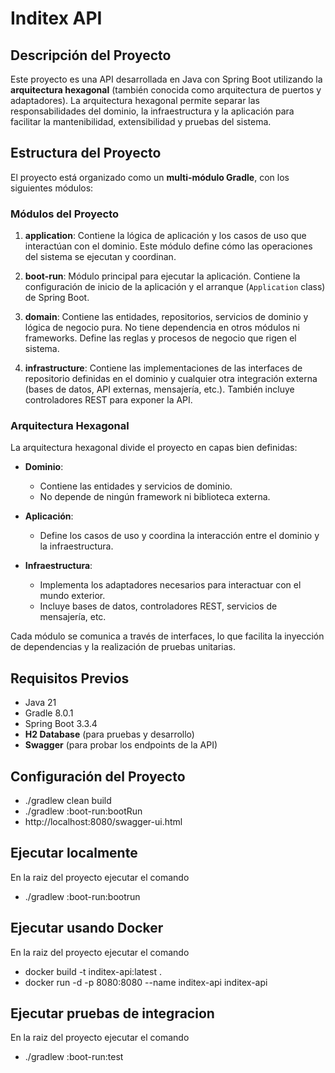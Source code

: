 # Inditex API

## Descripción del Proyecto
Este proyecto es una API desarrollada en Java con Spring Boot utilizando la **arquitectura hexagonal** (también conocida como arquitectura de puertos y adaptadores). La arquitectura hexagonal permite separar las responsabilidades del dominio, la infraestructura y la aplicación para facilitar la mantenibilidad, extensibilidad y pruebas del sistema.

## Estructura del Proyecto
El proyecto está organizado como un **multi-módulo Gradle**, con los siguientes módulos:


### Módulos del Proyecto
1. **application**: Contiene la lógica de aplicación y los casos de uso que interactúan con el dominio. Este módulo define cómo las operaciones del sistema se ejecutan y coordinan.
   
2. **boot-run**: Módulo principal para ejecutar la aplicación. Contiene la configuración de inicio de la aplicación y el arranque (`Application` class) de Spring Boot.

3. **domain**: Contiene las entidades, repositorios, servicios de dominio y lógica de negocio pura. No tiene dependencia en otros módulos ni frameworks. Define las reglas y procesos de negocio que rigen el sistema.

4. **infrastructure**: Contiene las implementaciones de las interfaces de repositorio definidas en el dominio y cualquier otra integración externa (bases de datos, API externas, mensajería, etc.). También incluye controladores REST para exponer la API.

### Arquitectura Hexagonal
La arquitectura hexagonal divide el proyecto en capas bien definidas:

- **Dominio**: 
  - Contiene las entidades y servicios de dominio.
  - No depende de ningún framework ni biblioteca externa.
  
- **Aplicación**:
  - Define los casos de uso y coordina la interacción entre el dominio y la infraestructura.
  
- **Infraestructura**:
  - Implementa los adaptadores necesarios para interactuar con el mundo exterior.
  - Incluye bases de datos, controladores REST, servicios de mensajería, etc.
  
Cada módulo se comunica a través de interfaces, lo que facilita la inyección de dependencias y la realización de pruebas unitarias.

## Requisitos Previos

- Java 21
- Gradle  8.0.1
- Spring Boot 3.3.4
- **H2 Database** (para pruebas y desarrollo)
- **Swagger** (para probar los endpoints de la API)

## Configuración del Proyecto
- ./gradlew clean build
- ./gradlew :boot-run:bootRun
- http://localhost:8080/swagger-ui.html

## Ejecutar localmente
En la raiz del proyecto ejecutar el comando
-   ./gradlew :boot-run:bootrun

## Ejecutar usando Docker
En la raiz del proyecto ejecutar el comando
-  docker build -t inditex-api:latest .
-  docker run -d -p 8080:8080 --name inditex-api inditex-api
    
## Ejecutar pruebas de integracion
En la raiz del proyecto ejecutar el comando

-  ./gradlew :boot-run:test

